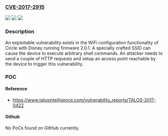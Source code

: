 ### [CVE-2017-2915](https://cve.mitre.org/cgi-bin/cvename.cgi?name=CVE-2017-2915)
![](https://img.shields.io/static/v1?label=Product&message=Circle&color=blue)
![](https://img.shields.io/static/v1?label=Version&message=firmware%202.0.1%20&color=brightgreen)
![](https://img.shields.io/static/v1?label=Vulnerability&message=arbitrary%20code%20execution&color=brightgreen)

### Description

An exploitable vulnerability exists in the WiFi configuration functionality of Circle with Disney running firmware 2.0.1. A specially crafted SSID can cause the device to execute arbitrary shell commands. An attacker needs to send a couple of HTTP requests and setup an access point reachable by the device to trigger this vulnerability.

### POC

#### Reference
- https://www.talosintelligence.com/vulnerability_reports/TALOS-2017-0422

#### Github
No PoCs found on GitHub currently.

